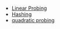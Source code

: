 - [Linear Probing](./linear_probing.md)
- [Hashing](./Hashing.md)
- [quadratic probing](https://github.com/Mahi1901/winter-of-contributing/blob/C_CPP/C_CPP/Data%20Structures/Hashing/Quadratic_Hash.md)
